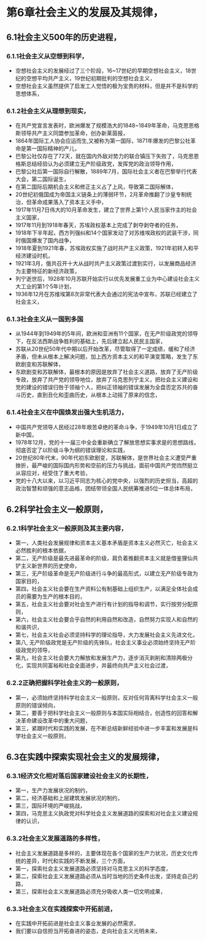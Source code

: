 # 第6章社会主义的发展及其规律，
## 6.1社会主义500年的历史进程，
### 6.1.1社会主义从空想到科学，
- 空想社会主义的发展经过了三个阶段，16~17世纪的早期空想社会主义，18世纪的空想平均共产主义，19世纪初期批判的空想社会主义，
- 空想社会主义虽然提供了启发工人觉悟的极为宝贵的材料，但是并不是科学的思想体系，
### 6.1.2社会主义从理想到现实，
- 在共产党宣言发表时，欧洲爆发了规模浩大的1848~1849年革命，马克思恩格斯领导共产主义同盟参加革命，创办新莱茵报，
- 1864年国际工人协会应运而生,又被称为第一国际，1871年爆发的巴黎公社革命是第一国际精神的产儿，
- 巴黎公社仅存在了72天，就在国内外敌对势力的联合镇压下失败了，马克思恩格斯总结经验认为必须建立无产阶级政党，发挥党的政治领导作用，
- 巴黎公社后第一国际自行解散，1889年7月，国际社会主义者在巴黎举行代表大会，第二国际诞生，
- 在第二国际后期机会主义和修正主义占了上风，导致第二国际解体，
- 20世纪初俄国成为帝国主义链条上的薄弱环节，2月革命推翻了沙皇专制统治，但革命成果落入了资本主义手中，
- 1917年11月7日伟大的10月革命发生，建立了世界上第1个人民当家作主的社会主义国家，
- 1917年11月到1918年春天，苏埃政权基本上完成了剥夺剥夺者的任务，
- 1918年下半年起，西方列强纠和14个国家发动了对苏维埃政权的武装干涉，同时俄国爆发了国内战争，
- 1918年夏到1921年春，苏埃政权实施了战时共产主义政策，1921年初转入和平经济建设时机，
- 1921年3月，俄共召开十大从战时共产主义政策过渡到实行，以发展商品经济为主要特征的新经济政策，
- 列宁逝世后，1928年10月苏联开始实行以优先发展重工业为中心建设社会主义大工业的第1个5年计划，
- 1936年12月在苏维埃第8次非常代表大会通过的宪法中宣布，苏联已经建立了社会主义，
### 6.1.3社会主义从一国到多国
- 从1944年到1949年的5年间，欧洲和亚洲有11个国家，在无产阶级政党的领导下，在反法西斯战争胜利的基础上，先后建立起人民民主国家，
- 苏联从20世纪50年代中期以后开始改革，尽管取得了一定成绩，缓和了经济矛盾，但未从根本上解决问题，加上西方资本主义的和平演变策略，发生了东欧剧变和苏联解体，
- 东欧剧变和苏联解体，最根本的原因是放弃了社会主义道路，放弃了无产阶级专政，放弃了共产党的领导地位，放弃了马克思列宁主义，把社会主义建设和党的建设的错误归咎于领袖个人，把纠正领袖的错误发展为全盘否定苏共的奋斗历史，直到丑化和歪曲历史，从根本上动摇了原来的信念，
### 6.1.4社会主义在中国焕发出强大生机活力，
- 中国共产党领导人民经过28年艰苦卓绝的革命斗争，于1949年10月1日成立了新中国，
- 1978年12月，党的十一届三中全会重新确立了解放思想实事求是的思想路线，彻底否定了以阶级斗争为纲的错误理论和实践，
- 20世纪80年代末，90年代初东欧剧变，苏联解体，是世界社会主义遭受严重挫折，最严峻的国际国内形势和空前的压力与挑战，面前中国共产党岿然挺立从容应对，经受住了重大考验，
- 党的十八大以来，以习近平同志为核心的党中央，以强烈的历史担当，高超的政治智慧和顽强的意志品格，团结带领全国人民统筹推进5位一体总体布局，
## 6.2科学社会主义一般原则，
### 6.2.1科学社会主义一般原则及其主要内容，
- 第一，人类社会发展规律和资本主义基本矛盾是资本主义必然灭亡，社会主义必然胜利的根本依据，
- 第二，无产阶级是最先进最革命的阶级，肩负着推翻资本主义就是借鉴狸仙共铲主义新世界的历史使命，
- 第三，无产阶级革命是无产阶级进行斗争的最高形式，以建立无产阶级专政为国家目的，
- 第四，社会主义社会要在生产资料公有制基础上组织生产，以满足全体社会成员的需要为生产的根本目的，
- 第五，社会主义社会要对社会生产进行有计划的指导和调节，实行按劳分配原则，
- 第六，社会主义社会要合乎自然的利用自然和改造，自然努力实现人和自然的和谐共识，
- 第七，社会主义社会必须坚持科学的理论指导，大力发展社会主义先进文化，
- 第八, 无产阶级政党是无产阶级的先锋队，社会主义事业必须始终坚持无产阶级政党的领导，
- 第九，社会主义社会要大力解放和发展生产力，逐步消灭剥削和清除两极分化，实现共同富裕和社会全面进步，并最终向共产主义社会过渡，
### 6.2.2正确把握科学社会主义的一般原则，
- 第一，必须始终坚持科学社会主义一般原则，反对任何背离科学社会主义一般原则的错误倾向，
- 第二，要善于把科学社会主义一般原则与本国实际相结合，创造性的回答和解决革命建设改革中的重大问题，
- 第三，紧跟时代和实践的发展，在不断总结新鲜经验中进一步丰富和发展是科学社会主义一般原则，
## 6.3在实践中探索实现社会主义的发展规律，
### 6.3.1经济文化相对落后国家建设社会主义的长期性，
- 第一，生产力发展状况的制约，
- 第二，经济基础和上层建筑发展状况的制约，
- 第三，国际环境的严峻挑战，
- 第四，马克思主义执政党对科学社会主义发展道路的探索和对社会主义建设规律的认识，
### 6.3.2社会主义发展道路的多样性，
- 社会主义发展道路是多样的，主要体现在各个国家的生产力状况，历史文化传统的差异，时代和实践的不断发展，三个方面，
- 第一，探索社会主义发展道路必须坚持对马克思主义的科学态度，
- 第二，探索社会主义发展道路必须从当时当地的历史条件出发，坚持走自己的路，
- 第三，探索社会主义发展道路必须充分吸收人类一切文明成果，
### 6.3.3社会主义在实践探索中开拓前进，
- 在实践中开拓前进是社会主义事业发展的必然需求，
- 我们要以自信担当开拓奋进的姿态，走向社会主义光明未来，























